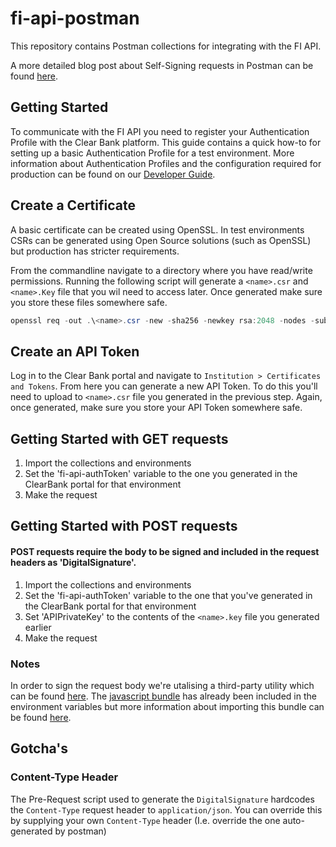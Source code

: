 # fi-api-postman
This repository contains Postman collections for integrating with the FI API.

A more detailed blog post about Self-Signing requests in Postman can be found [here]().

## Getting Started
To communicate with the FI API you need to register your Authentication Profile with the Clear Bank platform. This guide contains a quick how-to for setting up a basic Authentication Profile for a test environment. More information about Authentication Profiles and the configuration required for production can be found on our [Developer Guide](https://clearbank.github.io/docs/introduction/#creating-your-authentication-profile).

## Create a Certificate
A basic certificate can be created using OpenSSL. In test environments CSRs can be generated using Open Source solutions (such as OpenSSL) but production has stricter requirements.

From the commandline navigate to a directory where you have read/write permissions. Running the following script will generate a `<name>.csr` and `<name>.Key` file that you wil need to access later. Once generated make sure you store these files somewhere safe.

```powershell
openssl req -out .\<name>.csr -new -sha256 -newkey rsa:2048 -nodes -subj "/ST=localhost/L=localhost/CN=localhost/" -keyout .\<name>.key
```

## Create an API Token
Log in to the Clear Bank portal and navigate to `Institution > Certificates and Tokens`. From here you can generate a new API Token. To do this you'll need to upload to `<name>.csr` file you generated in the previous step. Again, once generated, make sure you store your API Token somewhere safe.

## Getting Started with GET requests
1.	Import the collections and environments
2.	Set the 'fi-api-authToken' variable to the one you generated in the ClearBank portal for that environment
3.	Make the request

## Getting Started with POST requests
#### POST requests require the body to be signed and included in the request headers as 'DigitalSignature'.

1.	Import the collections and environments
2.	Set the 'fi-api-authToken' variable to the one that you've generated in the ClearBank portal for that environment
3.  Set 'APIPrivateKey' to the contents of the `<name>.key` file you generated earlier
5.  Make the request

### Notes
In order to sign the request body we're utalising a third-party utility which can be found [here](https://joolfe.github.io/postman-util-lib/). The [javascript bundle](https://joolfe.github.io/postman-util-lib/dist/bundle.js) has already been included in the environment variables but more information about importing this bundle can be found [here](https://joolfe.github.io/postman-util-lib/#installation).

## Gotcha's

### Content-Type Header

The Pre-Request script used to generate the `DigitalSignature` hardcodes the `Content-Type` request header to `application/json`. You can override this by supplying your own `Content-Type` header (I.e. override the one auto-generated by postman)